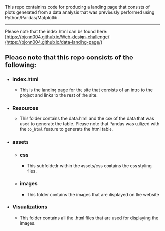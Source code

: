 This repo containins code for producing a landing page that consists of plots generated from a data analysis that was previously performed using Python/Pandas/Matplotlib.

***

Please note that the index.html can be found here:
[https://bjohn004.github.io/Web-design-challenge/](https://bjohn004.github.io/data-landing-page/)

## Please note that this repo consists of the following:
+ ### index.html
    + This is the landing page for the site that consists of an intro to the project and links to the rest of the site.
+ ### Resources
    + This folder contains the data.html and the csv of the data that was used to generate the table. Please note that Pandas was utilized with the `to_html` feature to generate the html table.
+ ### assets
    + ### css
        + This subfoldedr within the assets/css contains the css styling files.
    + ### images
        + This folder contains the images that are displayed on the website
+ ### Visualizations
    + This folder contains all the .html files that are used for displaying the images.
